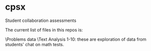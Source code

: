 # cpsx

Student collaboration assessments

The current list of files in this repos is:

\Problems data
\Text Analysis 1-10: these are exploration of data from students' chat on math tests.
